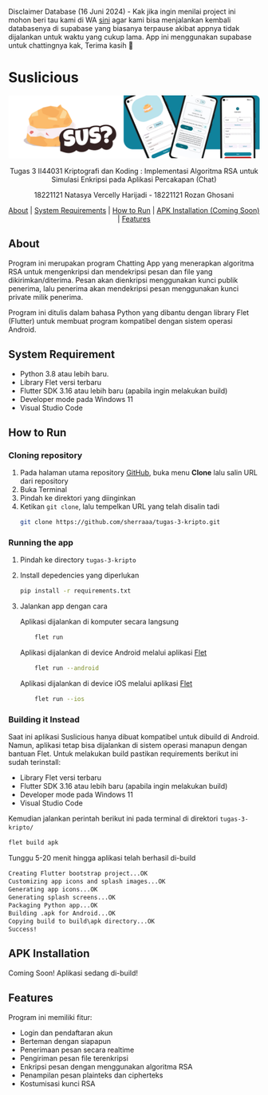 Disclaimer Database (16 Juni 2024) - Kak jika ingin menilai project ini mohon beri tau kami di WA [sini](https://wa.me/6285263230939) agar kami bisa menjalankan kembali databasenya di supabase yang biasanya terpause akibat appnya tidak dijalankan untuk waktu yang cukup lama. App ini menggunakan supabase untuk chattingnya kak, Terima kasih 🙏

# Suslicious

![alt text](/assets/header.png "Krip-Chip Icon")
  
<p align="center">
Tugas 3 II44031 Kriptografi dan Koding : Implementasi Algoritma RSA untuk Simulasi Enkripsi pada Aplikasi Percakapan (Chat)
</p>

<p align="center">
18221121 Natasya Vercelly Harijadi - 18221121 Rozan Ghosani
</p>

<p align="center">
  <a href="#about">About</a> |
  <a href="#system-requirement">System Requirements</a> |
  <a href="#how-to-run">How to Run</a> |
  <a href="#apk-installation">APK Installation (Coming Soon)</a> |
  <a href="#features">Features</a>
</p>

## About
Program ini merupakan program Chatting App yang menerapkan algoritma RSA untuk mengenkripsi dan mendekripsi pesan dan file yang dikirimkan/diterima. Pesan akan dienkripsi menggunakan kunci publik penerima, lalu penerima akan mendekripsi pesan menggunakan kunci private milik penerima.

Program ini ditulis dalam bahasa Python yang dibantu dengan library Flet (Flutter) untuk membuat program kompatibel dengan sistem operasi Android.

## System Requirement

- Python 3.8 atau lebih baru.
- Library Flet versi terbaru
- Flutter SDK 3.16 atau lebih baru (apabila ingin melakukan build)
- Developer mode pada Windows 11
- Visual Studio Code

## How to Run
### Cloning repository
1. Pada halaman utama repository [GitHub](https://github.com/sherraaa/tugas-3-kripto), buka menu **Clone** lalu salin URL dari repository
2. Buka Terminal
3. Pindah ke direktori yang diinginkan
4. Ketikan `git clone`, lalu tempelkan URL yang telah disalin tadi 
   ```sh
   git clone https://github.com/sherraaa/tugas-3-kripto.git
   ```

### Running the app
1. Pindah ke directory `tugas-3-kripto`
2. Install depedencies yang diperlukan
   ```sh
   pip install -r requirements.txt
   ```
3. Jalankan app dengan cara


    Aplikasi dijalankan di komputer secara langsung
    ```sh
        flet run
    ```

    Aplikasi dijalankan di device Android melalui aplikasi [Flet](https://play.google.com/store/apps/details?id=com.appveyor.flet)
    ```sh
        flet run --android
    ```

    Aplikasi dijalankan di device iOS melalui aplikasi [Flet](https://apps.apple.com/app/flet/id1624979699)
    ```sh
        flet run --ios
    ```

### Building it Instead
Saat ini aplikasi Suslicious hanya dibuat kompatibel untuk dibuild di Android. Namun, aplikasi tetap bisa dijalankan di sistem operasi manapun dengan bantuan Flet. Untuk melakukan build pastikan requirements berikut ini sudah terinstall:

- Library Flet versi terbaru
- Flutter SDK 3.16 atau lebih baru (apabila ingin melakukan build)
- Developer mode pada Windows 11
- Visual Studio Code

Kemudian jalankan perintah berikut ini pada terminal di direktori `tugas-3-kripto/`

```sh
flet build apk
```

Tunggu 5-20 menit hingga aplikasi telah berhasil di-build

```
Creating Flutter bootstrap project...OK
Customizing app icons and splash images...OK    
Generating app icons...OK
Generating splash screens...OK
Packaging Python app...OK
Building .apk for Android...OK
Copying build to build\apk directory...OK
Success!
```

## APK Installation
Coming Soon! Aplikasi sedang di-build!

## Features
Program ini memiliki fitur:
- Login dan pendaftaran akun
- Berteman dengan siapapun
- Penerimaan pesan secara realtime
- Pengiriman pesan file terenkripsi
- Enkripsi pesan dengan menggunakan algoritma RSA
- Penampilan pesan plainteks dan cipherteks
- Kostumisasi kunci RSA
